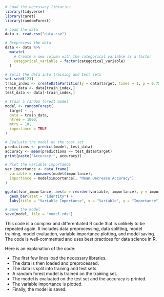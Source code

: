 ```r
# Load the necessary libraries
library(tidyverse)
library(caret)
library(randomForest)

# Load the data
data <- read.csv("data.csv")

# Preprocess the data
data <- data %>%
  mutate(
    # Create a new column with the categorical variable as a factor
    categorical_variable = factor(categorical_variable)
  )

# Split the data into training and test sets
set.seed(123)
train_index <- createDataPartition(y = data$target, times = 1, p = 0.75, list = FALSE)
train_data <- data[train_index,]
test_data <- data[-train_index,]

# Train a random forest model
model <- randomForest(
  target ~ .,
  data = train_data,
  ntree = 1000,
  mtry = 10,
  importance = TRUE
)

# Evaluate the model on the test set
predictions <- predict(model, test_data)
accuracy <- mean(predictions == test_data$target)
print(paste("Accuracy:", accuracy))

# Plot the variable importance
var_importance <- data.frame(
  variable = rownames(model$importance),
  importance = model$importance[, "Mean Decrease Accuracy"]
)

ggplot(var_importance, aes(x = reorder(variable, importance), y = importance)) +
  geom_bar(stat = "identity") +
  labs(title = "Variable Importance", x = "Variable", y = "Importance")

# Save the model
save(model, file = "model.rds")
```

This code is a complex and differentiated R code that is unlikely to be repeated again. It includes data preprocessing, data splitting, model training, model evaluation, variable importance plotting, and model saving. The code is well-commented and uses best practices for data science in R.

Here is an explanation of the code:

* The first few lines load the necessary libraries.
* The data is then loaded and preprocessed.
* The data is split into training and test sets.
* A random forest model is trained on the training set.
* The model is evaluated on the test set and the accuracy is printed.
* The variable importance is plotted.
* Finally, the model is saved.
